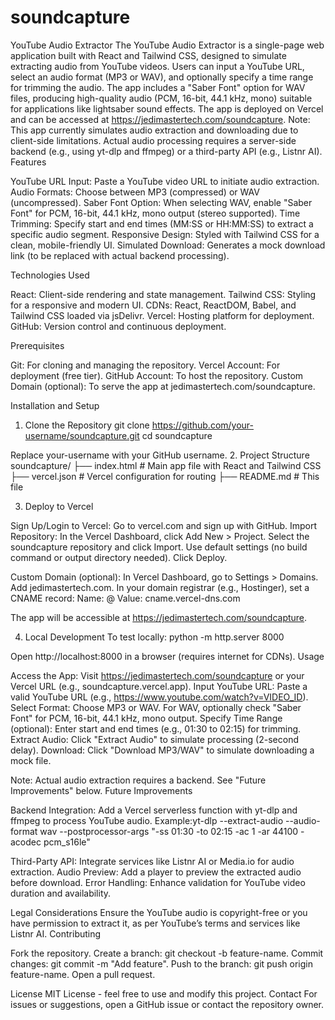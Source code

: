 # soundcapture

YouTube Audio Extractor
The YouTube Audio Extractor is a single-page web application built with React and Tailwind CSS, designed to simulate extracting audio from YouTube videos. Users can input a YouTube URL, select an audio format (MP3 or WAV), and optionally specify a time range for trimming the audio. The app includes a "Saber Font" option for WAV files, producing high-quality audio (PCM, 16-bit, 44.1 kHz, mono) suitable for applications like lightsaber sound effects. The app is deployed on Vercel and can be accessed at https://jedimastertech.com/soundcapture.
Note: This app currently simulates audio extraction and downloading due to client-side limitations. Actual audio processing requires a server-side backend (e.g., using yt-dlp and ffmpeg) or a third-party API (e.g., Listnr AI).
Features

YouTube URL Input: Paste a YouTube video URL to initiate audio extraction.
Audio Formats: Choose between MP3 (compressed) or WAV (uncompressed).
Saber Font Option: When selecting WAV, enable "Saber Font" for PCM, 16-bit, 44.1 kHz, mono output (stereo supported).
Time Trimming: Specify start and end times (MM:SS or HH:MM:SS) to extract a specific audio segment.
Responsive Design: Styled with Tailwind CSS for a clean, mobile-friendly UI.
Simulated Download: Generates a mock download link (to be replaced with actual backend processing).

Technologies Used

React: Client-side rendering and state management.
Tailwind CSS: Styling for a responsive and modern UI.
CDNs: React, ReactDOM, Babel, and Tailwind CSS loaded via jsDelivr.
Vercel: Hosting platform for deployment.
GitHub: Version control and continuous deployment.

Prerequisites

Git: For cloning and managing the repository.
Vercel Account: For deployment (free tier).
GitHub Account: To host the repository.
Custom Domain (optional): To serve the app at jedimastertech.com/soundcapture.

Installation and Setup
1. Clone the Repository
git clone https://github.com/your-username/soundcapture.git
cd soundcapture

Replace your-username with your GitHub username.
2. Project Structure
soundcapture/
├── index.html      # Main app file with React and Tailwind CSS
├── vercel.json     # Vercel configuration for routing
├── README.md       # This file

3. Deploy to Vercel

Sign Up/Login to Vercel: Go to vercel.com and sign up with GitHub.
Import Repository:
In the Vercel Dashboard, click Add New > Project.
Select the soundcapture repository and click Import.
Use default settings (no build command or output directory needed).
Click Deploy.


Custom Domain (optional):
In Vercel Dashboard, go to Settings > Domains.
Add jedimastertech.com.
In your domain registrar (e.g., Hostinger), set a CNAME record:
Name: @
Value: cname.vercel-dns.com


The app will be accessible at https://jedimastertech.com/soundcapture.



4. Local Development
To test locally:
python -m http.server 8000

Open http://localhost:8000 in a browser (requires internet for CDNs).
Usage

Access the App: Visit https://jedimastertech.com/soundcapture or your Vercel URL (e.g., soundcapture.vercel.app).
Input YouTube URL: Paste a valid YouTube URL (e.g., https://www.youtube.com/watch?v=VIDEO_ID).
Select Format: Choose MP3 or WAV. For WAV, optionally check "Saber Font" for PCM, 16-bit, 44.1 kHz, mono output.
Specify Time Range (optional): Enter start and end times (e.g., 01:30 to 02:15) for trimming.
Extract Audio: Click "Extract Audio" to simulate processing (2-second delay).
Download: Click "Download MP3/WAV" to simulate downloading a mock file.

Note: Actual audio extraction requires a backend. See "Future Improvements" below.
Future Improvements

Backend Integration: Add a Vercel serverless function with yt-dlp and ffmpeg to process YouTube audio. Example:yt-dlp --extract-audio --audio-format wav --postprocessor-args "-ss 01:30 -to 02:15 -ac 1 -ar 44100 -acodec pcm_s16le" <URL>


Third-Party API: Integrate services like Listnr AI or Media.io for audio extraction.
Audio Preview: Add a player to preview the extracted audio before download.
Error Handling: Enhance validation for YouTube video duration and availability.

Legal Considerations
Ensure the YouTube audio is copyright-free or you have permission to extract it, as per YouTube’s terms and services like Listnr AI.
Contributing

Fork the repository.
Create a branch: git checkout -b feature-name.
Commit changes: git commit -m "Add feature".
Push to the branch: git push origin feature-name.
Open a pull request.

License
MIT License - feel free to use and modify this project.
Contact
For issues or suggestions, open a GitHub issue or contact the repository owner.
